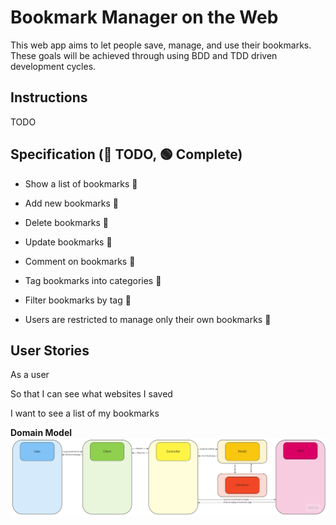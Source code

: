 # Bookmark Manager on the Web

This web app aims to let people save, manage, and use their bookmarks. These goals will be achieved through using BDD and TDD driven development cycles.

## Instructions
TODO

## Specification (🔴 TODO, 🟢 Complete)
* Show a list of bookmarks 🔴

* Add new bookmarks 🔴

* Delete bookmarks 🔴

* Update bookmarks 🔴

* Comment on bookmarks 🔴

* Tag bookmarks into categories 🔴

* Filter bookmarks by tag 🔴

* Users are restricted to manage only their own bookmarks 🔴

## User Stories
As a user	

So that I can see what websites I saved	

I want to see a list of my bookmarks

**Domain Model**
![Domain model for list of bookmarks user story](/public/images/domain_model_user_story_1.jpeg)
